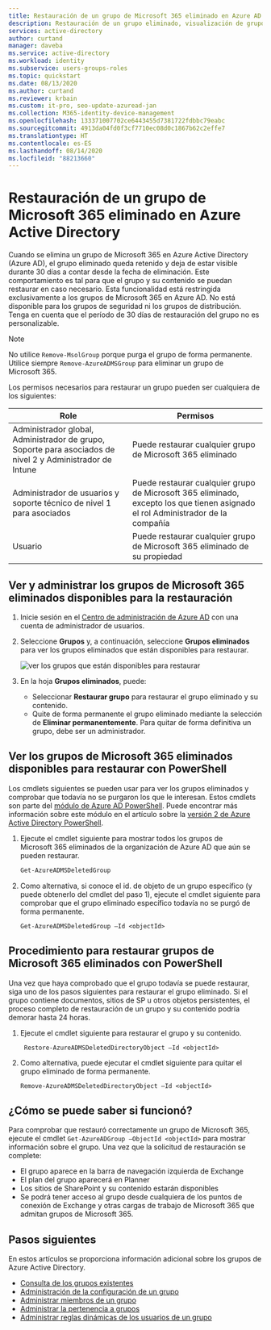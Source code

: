 ```yaml
---
title: Restauración de un grupo de Microsoft 365 eliminado en Azure AD | Microsoft Docs
description: Restauración de un grupo eliminado, visualización de grupos restaurables y eliminación permanente de un grupo en Azure Active Directory
services: active-directory
author: curtand
manager: daveba
ms.service: active-directory
ms.workload: identity
ms.subservice: users-groups-roles
ms.topic: quickstart
ms.date: 08/13/2020
ms.author: curtand
ms.reviewer: krbain
ms.custom: it-pro, seo-update-azuread-jan
ms.collection: M365-identity-device-management
ms.openlocfilehash: 133371007702ce6443455d7381722fdbbc79eabc
ms.sourcegitcommit: 4913da04fd0f3cf7710ec08d0c1867b62c2effe7
ms.translationtype: HT
ms.contentlocale: es-ES
ms.lasthandoff: 08/14/2020
ms.locfileid: "88213660"
---
```

# <a name="restore-a-deleted-microsoft-365-group-in-azure-active-directory"></a>Restauración de un grupo de Microsoft 365 eliminado en Azure Active Directory

Cuando se elimina un grupo de Microsoft 365 en Azure Active Directory (Azure AD), el grupo eliminado queda retenido y deja de estar visible durante 30 días a contar desde la fecha de eliminación. Este comportamiento es tal para que el grupo y su contenido se puedan restaurar en caso necesario. Esta funcionalidad está restringida exclusivamente a los grupos de Microsoft 365 en Azure AD. No está disponible para los grupos de seguridad ni los grupos de distribución. Tenga en cuenta que el período de 30 días de restauración del grupo no es personalizable.

> [!NOTE]
> No utilice `Remove-MsolGroup` porque purga el grupo de forma permanente. Utilice siempre `Remove-AzureADMSGroup` para eliminar un grupo de Microsoft 365.

Los permisos necesarios para restaurar un grupo pueden ser cualquiera de los siguientes:

Role | Permisos
--------- | ---------
Administrador global, Administrador de grupo, Soporte para asociados de nivel 2 y Administrador de Intune | Puede restaurar cualquier grupo de Microsoft 365 eliminado
Administrador de usuarios y soporte técnico de nivel 1 para asociados | Puede restaurar cualquier grupo de Microsoft 365 eliminado, excepto los que tienen asignado el rol Administrador de la compañía
Usuario | Puede restaurar cualquier grupo de Microsoft 365 eliminado de su propiedad

## <a name="view-and-manage-the-deleted-microsoft-365-groups-that-are-available-to-restore"></a>Ver y administrar los grupos de Microsoft 365 eliminados disponibles para la restauración

1. Inicie sesión en el [Centro de administración de Azure AD](https://aad.portal.azure.com) con una cuenta de administrador de usuarios.

2. Seleccione **Grupos** y, a continuación, seleccione **Grupos eliminados** para ver los grupos eliminados que están disponibles para restaurar.

    ![ver los grupos que están disponibles para restaurar](media/groups-lifecycle/deleted-groups3.png)

3. En la hoja **Grupos eliminados**, puede:

   - Seleccionar **Restaurar grupo** para restaurar el grupo eliminado y su contenido.
   - Quite de forma permanente el grupo eliminado mediante la selección de **Eliminar permanentemente**. Para quitar de forma definitiva un grupo, debe ser un administrador.

## <a name="view-the-deleted-microsoft-365-groups-that-are-available-to-restore-using-powershell"></a>Ver los grupos de Microsoft 365 eliminados disponibles para restaurar con PowerShell

Los cmdlets siguientes se pueden usar para ver los grupos eliminados y comprobar que todavía no se purgaron los que le interesan. Estos cmdlets son parte del [módulo de Azure AD PowerShell](https://www.powershellgallery.com/packages/AzureAD/). Puede encontrar más información sobre este módulo en el artículo sobre la [versión 2 de Azure Active Directory PowerShell](/powershell/azure/active-directory/install-adv2?view=azureadps-2.0).

1.  Ejecute el cmdlet siguiente para mostrar todos los grupos de Microsoft 365 eliminados de la organización de Azure AD que aún se pueden restaurar.
   

    ```powershell
    Get-AzureADMSDeletedGroup
    ```

2.  Como alternativa, si conoce el id. de objeto de un grupo específico (y puede obtenerlo del cmdlet del paso 1), ejecute el cmdlet siguiente para comprobar que el grupo eliminado específico todavía no se purgó de forma permanente.

    ```
    Get-AzureADMSDeletedGroup –Id <objectId>
    ```

## <a name="how-to-restore-your-deleted-microsoft-365-group-using-powershell"></a>Procedimiento para restaurar grupos de Microsoft 365 eliminados con PowerShell

Una vez que haya comprobado que el grupo todavía se puede restaurar, siga uno de los pasos siguientes para restaurar el grupo eliminado. Si el grupo contiene documentos, sitios de SP u otros objetos persistentes, el proceso completo de restauración de un grupo y su contenido podría demorar hasta 24 horas.

1. Ejecute el cmdlet siguiente para restaurar el grupo y su contenido.
 

   ```
    Restore-AzureADMSDeletedDirectoryObject –Id <objectId>
    ``` 

2. Como alternativa, puede ejecutar el cmdlet siguiente para quitar el grupo eliminado de forma permanente.
    

    ```
    Remove-AzureADMSDeletedDirectoryObject –Id <objectId>
    ```

## <a name="how-do-you-know-this-worked"></a>¿Cómo se puede saber si funcionó?

Para comprobar que restauró correctamente un grupo de Microsoft 365, ejecute el cmdlet `Get-AzureADGroup –ObjectId <objectId>` para mostrar información sobre el grupo. Una vez que la solicitud de restauración se complete:

- El grupo aparece en la barra de navegación izquierda de Exchange
- El plan del grupo aparecerá en Planner
- Los sitios de SharePoint y su contenido estarán disponibles
- Se podrá tener acceso al grupo desde cualquiera de los puntos de conexión de Exchange y otras cargas de trabajo de Microsoft 365 que admitan grupos de Microsoft 365.

## <a name="next-steps"></a>Pasos siguientes

En estos artículos se proporciona información adicional sobre los grupos de Azure Active Directory.

* [Consulta de los grupos existentes](../fundamentals/active-directory-groups-view-azure-portal.md)
* [Administración de la configuración de un grupo](../fundamentals/active-directory-groups-settings-azure-portal.md)
* [Administrar miembros de un grupo](../fundamentals/active-directory-groups-members-azure-portal.md)
* [Administrar la pertenencia a grupos](../fundamentals/active-directory-groups-membership-azure-portal.md)
* [Administrar reglas dinámicas de los usuarios de un grupo](groups-dynamic-membership.md)
